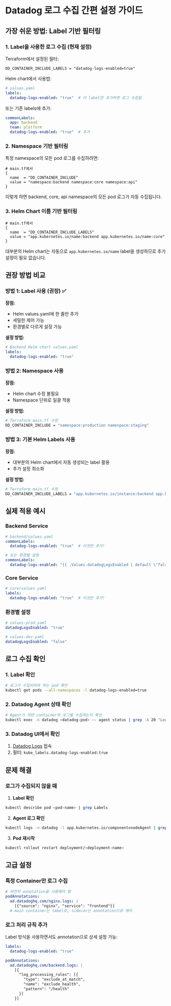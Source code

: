 # Datadog 로그 수집 간편 설정 가이드

## 가장 쉬운 방법: Label 기반 필터링

### 1. Label을 사용한 로그 수집 (현재 설정)

Terraform에서 설정된 필터:
```
DD_CONTAINER_INCLUDE_LABELS = "datadog-logs-enabled=true"
```

Helm chart에서 사용법:
```yaml
# values.yaml
labels:
  datadog-logs-enabled: "true"  # 이 label만 추가하면 로그 수집됨
```

또는 기존 labels에 추가:
```yaml
commonLabels:
  app: backend
  team: platform
  datadog-logs-enabled: "true"  # 추가
```

### 2. Namespace 기반 필터링

특정 namespace의 모든 pod 로그를 수집하려면:

```hcl
# main.tf에서
{
  name  = "DD_CONTAINER_INCLUDE"
  value = "namespace:backend namespace:core namespace:api"
}
```

이렇게 하면 backend, core, api namespace의 모든 pod 로그가 자동 수집됩니다.

### 3. Helm Chart 이름 기반 필터링

```hcl
# main.tf에서
{
  name  = "DD_CONTAINER_INCLUDE_LABELS"
  value = "app.kubernetes.io/name:backend app.kubernetes.io/name:core"
}
```

대부분의 Helm chart는 자동으로 `app.kubernetes.io/name` label을 생성하므로 추가 설정이 필요 없습니다.

## 권장 방법 비교

### 방법 1: Label 사용 (권장) ✅
**장점:**
- Helm values.yaml에 한 줄만 추가
- 세밀한 제어 가능
- 환경별로 다르게 설정 가능

**설정 방법:**
```yaml
# Backend Helm chart values.yaml
labels:
  datadog-logs-enabled: "true"
```

### 방법 2: Namespace 사용
**장점:**
- Helm chart 수정 불필요
- Namespace 단위로 일괄 적용

**설정 방법:**
```bash
# Terraform main.tf 수정
DD_CONTAINER_INCLUDE = "namespace:production namespace:staging"
```

### 방법 3: 기본 Helm Labels 사용
**장점:**
- 대부분의 Helm chart에서 자동 생성되는 label 활용
- 추가 설정 최소화

**설정 방법:**
```bash
# Terraform main.tf 수정
DD_CONTAINER_INCLUDE_LABELS = "app.kubernetes.io/instance:backend app.kubernetes.io/instance:core"
```

## 실제 적용 예시

### Backend Service
```yaml
# backend/values.yaml
commonLabels:
  datadog-logs-enabled: "true"  # 이것만 추가!

# 또는 환경별 설정
commonLabels:
  datadog-logs-enabled: "{{ .Values.datadogLogsEnabled | default \"false\" }}"
```

### Core Service
```yaml
# core/values.yaml
labels:
  datadog-logs-enabled: "true"  # 이것만 추가!
```

### 환경별 설정
```yaml
# values-prod.yaml
datadogLogsEnabled: "true"

# values-dev.yaml
datadogLogsEnabled: "false"
```

## 로그 수집 확인

### 1. Label 확인
```bash
# 로그가 수집되어야 하는 pod 확인
kubectl get pods --all-namespaces -l datadog-logs-enabled=true
```

### 2. Datadog Agent 상태 확인
```bash
# Agent가 어떤 container의 로그를 수집하는지 확인
kubectl exec -n datadog <datadog-pod> -- agent status | grep -A 20 "Logs Agent"
```

### 3. Datadog UI에서 확인
1. [Datadog Logs](https://app.datadoghq.com/logs) 접속
2. 필터: `kube_labels.datadog-logs-enabled:true`

## 문제 해결

### 로그가 수집되지 않을 때

1. **Label 확인**
```bash
kubectl describe pod <pod-name> | grep Labels
```

2. **Agent 로그 확인**
```bash
kubectl logs -n datadog -l app.kubernetes.io/component=nodeAgent | grep -i "logs"
```

3. **Pod 재시작**
```bash
kubectl rollout restart deployment/<deployment-name>
```

## 고급 설정

### 특정 Container만 로그 수집
```yaml
# 여전히 annotation을 사용해야 함
podAnnotations:
  ad.datadoghq.com/nginx.logs: |
    [{"source": "nginx", "service": "frontend"}]
  # main container는 label로, sidecar는 annotation으로 제어
```

### 로그 처리 규칙 추가
Label 방식을 사용하면서도 annotation으로 상세 설정 가능:
```yaml
labels:
  datadog-logs-enabled: "true"

podAnnotations:
  ad.datadoghq.com/backend.logs: |
    [{
      "log_processing_rules": [{
        "type": "exclude_at_match",
        "name": "exclude_health",
        "pattern": "/health"
      }]
    }]
```